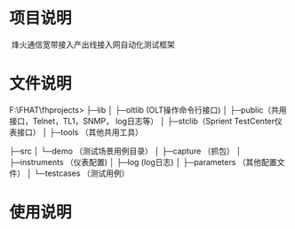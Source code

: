 # 项目说明
​	烽火通信宽带接入产出线接入网自动化测试框架

# 文件说明

F:\FHAT\fhprojects>
├─lib
│  ├─oltlib (OLT操作命令行接口)
│  ├─public（共用接口，Telnet，TL1，SNMP， log日志等）
│  ├─stclib（Sprient TestCenter仪表接口）
│  ├─tools （其他共用工具）

├─src
│  └─demo （测试场景用例目录）
│      ├─capture   （抓包）
│      ├─instruments （仪表配置)
│      ├─log (log日志)
│      ├─parameters （其他配置文件）
│      └─testcases （测试用例）

# 使用说明

